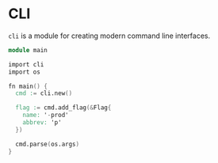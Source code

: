 # CLI

`cli` is a module for creating modern command line interfaces.

```v
module main 

import cli
import os

fn main() {
  cmd := cli.new()

  flag := cmd.add_flag(&Flag{
    name: '-prod'
    abbrev: 'p'
  })

  cmd.parse(os.args)
}
```
